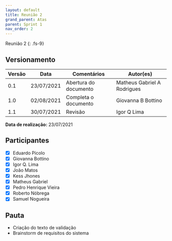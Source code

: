 ```yaml
---
layout: default
title: Reunião 2
grand_parent: Atas
parent: Sprint 1
nav_order: 2
---
```


Reunião 2
{: .fs-9}

## Versionamento

|Versão | Data | Comentários | Autor(es) |
|-------|------|-------------|-----------|
|0.1|23/07/2021| Abertura do documento | Matheus Gabriel A Rodrigues|
|1.0|02/08/2021| Completa o documento | Giovanna B Bottino |
|1.1|30/07/2021| Revisão | Igor Q Lima |

__Data de realização:__ 23/07/2021

## Participantes

- [X] Eduardo Pícolo
- [X] Giovanna Bottino
- [X] Igor Q. Lima
- [X] João Matos
- [X] Kess Jhones
- [X] Matheus Gabriel
- [X] Pedro Henrique Vieira
- [X] Roberto Nóbrega
- [X] Samuel Nogueira

## Pauta

- Criação do texto de validação
- Brainstorm de requisitos do sistema
